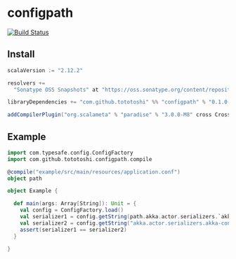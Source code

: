 # configpath

[![Build Status](https://travis-ci.org/tototoshi/configpath.png)](https://travis-ci.org/tototoshi/configpath)


## Install

```scala
scalaVersion := "2.12.2"

resolvers +=
  "Sonatype OSS Snapshots" at "https://oss.sonatype.org/content/repositories/snapshots"

libraryDependencies += "com.github.tototoshi" %% "configpath" % "0.1.0-SNAPSHOT"

addCompilerPlugin("org.scalameta" % "paradise" % "3.0.0-M8" cross CrossVersion.full)
```


## Example

```scala
import com.typesafe.config.ConfigFactory
import com.github.tototoshi.configpath.compile

@compile("example/src/main/resources/application.conf")
object path

object Example {

  def main(args: Array[String]): Unit = {
    val config = ConfigFactory.load()
    val serializer1 = config.getString(path.akka.actor.serializers.`akka-containers`.full)
    val serializer2 = config.getString("akka.actor.serializers.akka-containers")
    assert(serializer1 == serializer2)
  }

}
```
